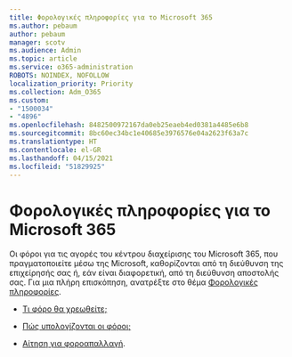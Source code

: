 ```yaml
---
title: Φορολογικές πληροφορίες για το Microsoft 365
ms.author: pebaum
author: pebaum
manager: scotv
ms.audience: Admin
ms.topic: article
ms.service: o365-administration
ROBOTS: NOINDEX, NOFOLLOW
localization_priority: Priority
ms.collection: Adm_O365
ms.custom:
- "1500034"
- "4896"
ms.openlocfilehash: 8482500972167da0eb25eaeb4ed0381a4485e6b8
ms.sourcegitcommit: 8bc60ec34bc1e40685e3976576e04a2623f63a7c
ms.translationtype: HT
ms.contentlocale: el-GR
ms.lasthandoff: 04/15/2021
ms.locfileid: "51829925"
---
```

# <a name="microsoft-365-tax-information"></a>Φορολογικές πληροφορίες για το Microsoft 365

Οι φόροι για τις αγορές του κέντρου διαχείρισης του Microsoft 365, που πραγματοποιείτε μέσω της Microsoft, καθορίζονται από τη διεύθυνση της επιχείρησής σας ή, εάν είναι διαφορετική, από τη διεύθυνση αποστολής σας. Για μια πλήρη επισκόπηση, ανατρέξτε στο θέμα [Φορολογικές πληροφορίες](https://docs.microsoft.com/microsoft-365/commerce/billing-and-payments/tax-information?view=o365-worldwide).

- [Τι φόρο θα χρεωθείτε;](https://docs.microsoft.com/microsoft-365/commerce/billing-and-payments/tax-information?view=o365-worldwide#what-tax-will-i-be-charged) 

- [Πώς υπολογίζονται οι φόροι;](https://docs.microsoft.com/microsoft-365/commerce/billing-and-payments/tax-information?view=o365-worldwide#how-taxes-are-calculated)

- [Αίτηση για φοροαπαλλαγή](https://docs.microsoft.com/microsoft-365/commerce/billing-and-payments/tax-information?view=o365-worldwide#apply-for-tax-exempt-status).

